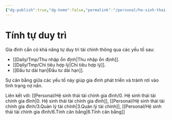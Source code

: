```yaml
---
{"dg-publish":true,"dg-home":false,"permalink":"/personal/he-sinh-thai-tai-chinh-gia-dinh/5-tinh-tu-duy-tri/","dgPassFrontmatter":true,"noteIcon":"","updated":"2025-01-14T07:18:02.765+07:00"}
---
```


#  Tính tự duy trì

Gia đình cần có khả năng tự duy trì tài chính thông qua các yếu tố sau:

- [[Daily/Tmp/Thu nhập ổn định\|Thu nhập ổn định]].
- [[Daily/Tmp/Chi tiêu hợp lý\|Chi tiêu hợp lý]].
- [[Đầu tư dài hạn\|Đầu tư dài hạn]].

Sự cân bằng giữa các yếu tố này giúp gia đình phát triển và tránh rơi vào tình trạng nợ nần.

Liên kết với: [[Personal/Hệ sinh thái tài chính gia đình/0. Hệ sinh thái tài chính gia đình\|0. Hệ sinh thái tài chính gia đình]], [[Personal/Hệ sinh thái tài chính gia đình/3.Quản lý tài chính\|3.Quản lý tài chính]], [[Personal/Hệ sinh thái tài chính gia đình/6.Tính cân bằng\|6.Tính cân bằng]]